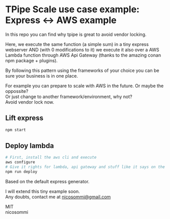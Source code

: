 # TPipe Scale use case example: Express <-> AWS example

In this repo you can find why tpipe is great to avoid vendor locking.

Here, we execute the same function (a simple sum) in a tiny express webserver AND (with 0 modifications to it) we execute it also over a AWS Lambda function through AWS Api Gateway (thanks to the amazing conan npm package + plugins).

By following this pattern using the frameworks of your choice you can be sure your business is in one place.  

For example you can prepare to scale with AWS in the future. Or maybe the oppossite?  
Or just change to another framework/environment, why not?  
Avoid vendor lock now.

## Lift express
```bash
npm start
```

## Deploy lambda
```bash
# First, install the aws cli and execute 
aws configure
# Give it rights for lambda, api gateway and stuff like it says on the conan docs
npm run deploy
```

Based on the default express generator.

I will extend this tiny example soon.  
Any doubts, contact me at nicosommi@gmail.com

MIT  
nicosommi
